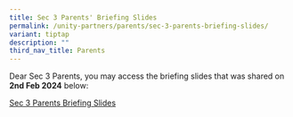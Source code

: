 ```yaml
---
title: Sec 3 Parents' Briefing Slides
permalink: /unity-partners/parents/sec-3-parents-briefing-slides/
variant: tiptap
description: ""
third_nav_title: Parents
---
```

<p>Dear Sec 3 Parents, you may access the briefing slides that was shared
on <strong>2nd Feb 2024</strong> below:</p>
<p></p>
<p><a href="/files/Unity_Sec_3_Parents__Briefing_2024_Slides.pdf" rel="noopener noreferrer nofollow" target="_blank">Sec 3 Parents Briefing Slides</a>
</p>